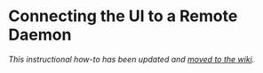 # Connecting the UI to a Remote Daemon

_This instructional how-to has been updated and [moved to the wiki](https://github.com/HDDcoin-Network/hddcoin-blockchain/wiki/Connecting-the-UI-to-a-remote-daemon)._
